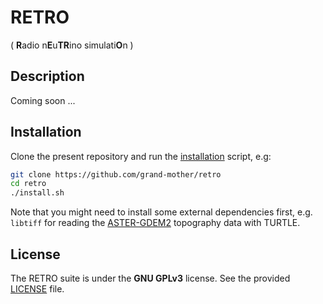 # RETRO
( **R**adio n**E**u**TR**ino simulati**O**n )

## Description

Coming soon ...

## Installation

Clone the present repository and run the [installation](install.sh) script, e.g:

```bash
git clone https://github.com/grand-mother/retro
cd retro
./install.sh
```

Note that you might need to install some external dependencies first, e.g.
`libtiff` for reading the [ASTER-GDEM2](https://asterweb.jpl.nasa.gov/gdem.asp)
topography data with TURTLE.

## License

The RETRO suite is under the **GNU GPLv3** license. See the provided
[LICENSE](LICENSE) file.
